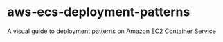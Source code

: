 # aws-ecs-deployment-patterns
A visual guide to deployment patterns on Amazon EC2 Container Service
